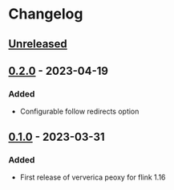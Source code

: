 # Changelog

## [Unreleased]

## [0.2.0] - 2023-04-19

### Added

-   Configurable follow redirects option

## [0.1.0] - 2023-03-31

### Added

-   First release of ververica peoxy for flink 1.16

[Unreleased]: https://github.com/getindata/flink-ververica-catalog-proxy/compare/0.2.0...HEAD

[0.2.0]: https://github.com/getindata/flink-ververica-catalog-proxy/compare/0.1.0...0.2.0

[0.1.0]: https://github.com/getindata/flink-ververica-catalog-proxy/compare/e81da3b61bb78b7a8e2e0c759a17f2edc74af91a...0.1.0
